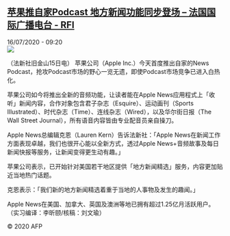 <!--1594889633000-->
[苹果推自家Podcast 地方新闻功能同步登场 – 法国国际广播电台 - RFI](http://www.rfi.fr//cn/contenu/20200716-%E8%8B%B9%E6%9E%9C%E6%8E%A8%E8%87%AA%E5%AE%B6podcast-%E5%9C%B0%E6%96%B9%E6%96%B0%E9%97%BB%E5%8A%9F%E8%83%BD%E5%90%8C%E6%AD%A5%E7%99%BB%E5%9C%BA)
------

<div>16/07/2020 - 09:20</div><img src="https://s.rfi.fr/media/display/698607e4-c739-11ea-8c96-005056bff430/w:310/p:16x9/int0007b.200716152006.jpg"><div class="t-content__body u-clearfix"><div class="m-interstitial"></div><p>（法新社旧金山15日电）    苹果公司（Apple Inc.）今天首度推出自家的News Podcast，抢攻Podcast市场的野心一览无遗，即使Podcast市场竞争已进入白热化。</p><p>    苹果公司如今将推出全新的音频功能，让读者能在Apple News应用程式上「收听」新闻内容，合作对象包含君子杂志（Esquire）、运动画刊（Sports Illustrated）、时代杂志（Time）、连线杂志（Wired），以及华尔街日报（The Wall Street Journal），所有语音内容皆由专业配音员亲自操刀。</p><p>    Apple News总编辑克恩（Lauren Kern）告诉法新社：「Apple News在新闻工作方面表现卓越，我们也很开心能以全新方式，透过Apple News+音频故事及每日新闻快报等服务，让新闻变得更生动有趣。」</p><p>    苹果公司表示，已开始针对美国若干地区提供「地方新闻精选」服务，内容更加贴近当地热门话题。</p><p>    克恩表示：「我们新的地方新闻精选着重于当地的人事物及发生的趣闻。」</p><p>    Apple News在美国、加拿大、英国及澳洲等地已拥有超过1.25亿月活跃用户。（实习编译：李昕颐/核稿：刘文瑜）</p><p class="t-copyright">© 2020 AFP</p>        </div>
